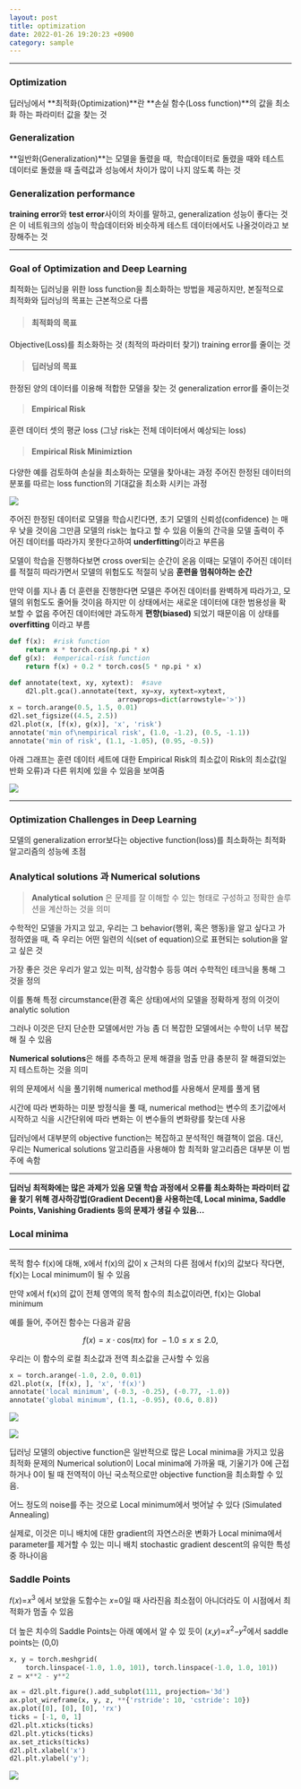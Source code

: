 ```yaml
---
layout: post
title: optimization
date: 2022-01-26 19:20:23 +0900
category: sample
---
```



************
### Optimization

딥러닝에서 **최적화(Optimization)**란 **손실 함수(Loss function)**의 값을 최소화 하는 파라미터 값을 찾는 것

### Generalization
**일반화(Generalization)**는 모델을 돌렸을 때, 
학습데이터로 돌렸을 때와 테스트 데이터로 돌렸을 때 출력값과 성능에서 차이가 많이 나지 않도록 하는 것

### Generalization performance
 **training error**와 **test error**사이의 차이를 말하고, generalization 성능이 좋다는 것은 이 네트워크의 성능이 학습데이터와 비슷하게 테스트 데이터에서도 나올것이라고 보장해주는 것
 
************
### Goal of Optimization and Deep Learning


최적화는 딥러닝을 위한 loss function을 최소화하는 방법을 제공하지만, 본질적으로 최적화와 딥러닝의 목표는 근본적으로 다름

> #### 최적화의 목표
Objective(Loss)를 최소화하는 것 (최적의 파라미터 찾기)
training error를 줄이는 것

> #### 딥러닝의 목표
한정된 양의 데이터를 이용해 적합한 모델을 찾는 것
generalization error를 줄이는것


> #### Empirical Risk
훈련 데이터 셋의 평균 loss 
(그냥 risk는 전체 데이터에서 예상되는 loss)

> #### Empirical Risk Minimiztion
다양한 예를 검토하여 손실을 최소화하는 모델을 찾아내는 과정
주어진 한정된 데이터의 분포를 따르는 loss function의 기대값을 최소화 시키는 과정

![](https://images.velog.io/images/bk4650/post/e3cb68ed-e14a-4538-9a59-f0ea663939af/%E1%84%89%E1%85%B3%E1%84%8F%E1%85%B3%E1%84%85%E1%85%B5%E1%86%AB%E1%84%89%E1%85%A3%E1%86%BA%202022-01-20%20%E1%84%8B%E1%85%A9%E1%84%8C%E1%85%A5%E1%86%AB%2010.54.32.png)

주어진 한정된 데이터로 모델을 학습시킨다면, 초기 모델의 신뢰성(confidence) 는 매우 낮을 것이음 그만큼 모델의 risk는 높다고 할 수 있음 이둘의 간극을 모델 출력이 주어진 데이터를 따라가지 못한다고하여 **underfitting**이라고 부른음

모델이 학습을 진행하다보면 cross over되는 순간이 온음 이때는 모델이 주어진 데이터를 적절히 따라가면서 모델의 위험도도 적절히 낮음 **훈련을 멈춰야하는 순간**

만약 이를 지나 좀 더 훈련을 진행한다면 모델은 주어진 데이터를 완벽하게 따라가고, 모델의 위험도도 줄어들 것이음 하지만 이 상태에서는 새로운 데이터에 대한 범용성을 확보할 수 없음 주어진 데이터에만 과도하게 **편향(biased)** 되었기 때문이음 이 상태를 **overfitting** 이라고 부름


```python
def f(x):  #risk function
    return x * torch.cos(np.pi * x)
def g(x):  #emperical-risk function
    return f(x) + 0.2 * torch.cos(5 * np.pi * x)
```

```python
def annotate(text, xy, xytext):  #save
    d2l.plt.gca().annotate(text, xy=xy, xytext=xytext,
                           arrowprops=dict(arrowstyle='>'))
x = torch.arange(0.5, 1.5, 0.01)
d2l.set_figsize((4.5, 2.5))
d2l.plot(x, [f(x), g(x)], 'x', 'risk')
annotate('min of\nempirical risk', (1.0, -1.2), (0.5, -1.1))
annotate('min of risk', (1.1, -1.05), (0.95, -0.5))
```

아래 그래프는 훈련 데이터 세트에 대한 Empirical Risk의 최소값이 Risk의 최소값(일반화 오류)과 다른 위치에 있을 수 있음을 보여줌

![](https://images.velog.io/images/bk4650/post/f2946fea-691a-4ad5-b55e-6072af99c28e/%E1%84%89%E1%85%B3%E1%84%8F%E1%85%B3%E1%84%85%E1%85%B5%E1%86%AB%E1%84%89%E1%85%A3%E1%86%BA%202022-01-20%20%E1%84%8B%E1%85%A9%E1%84%92%E1%85%AE%202.13.38.png)
************
### Optimization Challenges in Deep Learning

모델의 generalization error보다는 objective function(loss)를 최소화하는 최적화 알고리즘의 성능에 초점

### Analytical solutions 과 Numerical solutions

> **Analytical solution** 은 문제를 잘 이해할 수 있는 형태로 구성하고 정확한 솔루션을 계산하는 것을 의미

수학적인 모델을 가지고 있고, 우리는 그 behavior(행위, 혹은 행동)을 알고 싶다고 가정하였을 때, 즉 우리는 어떤 일련의 식(set of equation)으로 표현되는 solution을 알고 싶은 것

가장 좋은 것은 우리가 알고 있는 미적, 삼각함수 등등 여러 수학적인 테크닉을 통해 그것을 정의

이를 통해 특정 circumstance(환경 혹은 상태)에서의 모델을 정확하게 정의
이것이 analytic solution

그러나 이것은 단지 단순한 모델에서만 가능 좀 더 복잡한 모델에서는 수학이 너무 복잡해 질 수 있음

>
**Numerical solutions**은 해를 추측하고 문제 해결을 멈출 만큼 충분히 잘 해결되었는지 테스트하는 것을 의미

위의 문제에서 식을 풀기위해 numerical method를 사용해서 문제를 풀게 됌

시간에 따라 변화하는 미분 방정식을 풀 때, numerical method는 변수의 초기값에서 시작하고 식을 시간단위에 따라 변화는 이 변수들의 변화량를 찾는데 사용

딥러닝에서 대부분의 objective function는 복잡하고 분석적인 해결책이 없음. 
대신, 우리는 Numerical solutions 알고리즘을 사용해야 함 
최적화 알고리즘은 대부분 이 범주에 속함


****
**딥러닝 최적화에는 많은 과제가 있음
모델 학습 과정에서 오류를 최소화하는 파라미터 값을 찾기 위해 경사하강법(Gradient Decent)을 사용하는데, 
Local minima, Saddle Points, Vanishing Gradients 등의 문제가 생길 수 있음...**

### Local minima
****
목적 함수 f(x)에 대해, x에서 f(x)의 값이 x 근처의 다른 점에서 f(x)의 값보다 작다면, f(x)는 Local minimum이 될 수 있음 

만약 x에서 f(x)의 값이 전체 영역의 목적 함수의 최소값이라면, f(x)는 Global minimum

예를 들어, 주어진 함수는 다음과 같음

$$f(x) = x \cdot \text{cos}(\pi x) \text{ for } -1.0 \leq x \leq 2.0,$$

우리는 이 함수의 로컬 최소값과 전역 최소값을 근사할 수 있음

```python
x = torch.arange(-1.0, 2.0, 0.01)
d2l.plot(x, [f(x), ], 'x', 'f(x)')
annotate('local minimum', (-0.3, -0.25), (-0.77, -1.0))
annotate('global minimum', (1.1, -0.95), (0.6, 0.8))
```
![](https://images.velog.io/images/bk4650/post/676dd550-7c36-4c85-a9da-31deb2ace521/%E1%84%89%E1%85%B3%E1%84%8F%E1%85%B3%E1%84%85%E1%85%B5%E1%86%AB%E1%84%89%E1%85%A3%E1%86%BA%202022-01-20%20%E1%84%8B%E1%85%A9%E1%84%92%E1%85%AE%204.18.40.png)

![](https://images.velog.io/images/bk4650/post/4f6a5a3a-ec38-4158-907f-faa2a4068dfd/image.png)

딥러닝 모델의 objective function은 일반적으로 많은 Local minima을 가지고 있음
최적화 문제의 Numerical solution이 Local minima에 가까울 때, 기울기가 0에 근접하거나 0이 될 때 전역적이 아닌 국소적으로만 objective function을 최소화할 수 있음.

어느 정도의 noise를 주는 것으로 Local minimum에서 벗어날 수 있다 (Simulated Annealing)

실제로, 이것은 미니 배치에 대한 gradient의 자연스러운 변화가 Local minima에서 parameter를 제거할 수 있는 미니 배치 stochastic gradient descent의 유익한 특성 중 하나이음


### Saddle Points


𝑓(𝑥)=𝑥<sup>3</sup> 에서 보았을 도함수는 𝑥=0일 때 사라진음 최소점이 아니더라도 이 시점에서 최적화가 멈출 수 있음

더 높은 치수의 Saddle Points는 아래 예에서 알 수 있 듯이 (𝑥,𝑦)=𝑥<sup>2</sup>−𝑦<sup>2</sup>에서 saddle points는 (0,0)

```python
x, y = torch.meshgrid(
    torch.linspace(-1.0, 1.0, 101), torch.linspace(-1.0, 1.0, 101))
z = x**2 - y**2

ax = d2l.plt.figure().add_subplot(111, projection='3d')
ax.plot_wireframe(x, y, z, **{'rstride': 10, 'cstride': 10})
ax.plot([0], [0], [0], 'rx')
ticks = [-1, 0, 1]
d2l.plt.xticks(ticks)
d2l.plt.yticks(ticks)
ax.set_zticks(ticks)
d2l.plt.xlabel('x')
d2l.plt.ylabel('y');
``` 
![](https://d2l.ai/_images/output_optimization-intro_70d214_66_0.svg)
